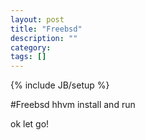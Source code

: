 ```yaml
---
layout: post
title: "Freebsd"
description: ""
category: 
tags: []
---
```

{% include JB/setup %}

#Freebsd hhvm install and run

ok let go! 
